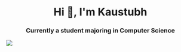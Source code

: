 <h1 align="center">Hi 👋, I'm Kaustubh</h1>
<h3 align="center">Currently a student majoring in Computer Science</h3>


<img src="https://github-readme-stats.vercel.app/api?username=kaustubhkx&theme=dark&show_icons=true">

<!-- <img align="center" width="47%" src="https://github-readme-stats.vercel.app/api/top-langs/?username=anuraghazra&layout=compact)](https://github.com/anuraghazra/github-readme-stats" /> --!>

<!-- <img align="left" src="https://img.shields.io/badge/c-%2300599C.svg?style=for-the-badge&logo=c&logoColor=white" />

<img align="left" src="https://img.shields.io/badge/c++-%2300599C.svg?style=for-the-badge&logo=c%2B%2B&logoColor=white">

<img align="left" src="https://img.shields.io/badge/python-3670A0?style=for-the-badge&logo=python&logoColor=ffdd54"><br>                                     
<img align="left" src="https://img.shields.io/badge/html5-%23E34F26.svg?style=for-the-badge&logo=html5&logoColor=white">
<img align="left" src="https://img.shields.io/badge/css3-%231572B6.svg?style=for-the-badge&logo=css3&logoColor=white">

<img align="left" src="https://img.shields.io/badge/javascript-%23323330.svg?style=for-the-badge&logo=javascript&logoColor=%23F7DF1E"><br><br>

<a href="https://www.codechef.com/users/nmfc_011" target="_blank"> <img align="left" src="https://img.shields.io/badge/CodeChef-%23964B00.svg?style=for-the-badge&logo=CodeChef&logoColor=white"></a>

<a href="https://www.hackerrank.com/kaustubhkx?hr_r=1" target="_blank"> <img align="left" src="https://img.shields.io/badge/-Hackerrank-2EC866?style=for-the-badge&logo=HackerRank&logoColor=white">

--!>
